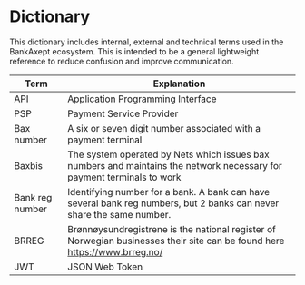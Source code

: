 # Dictionary

This dictionary includes internal, external and technical terms used in the BankAxept ecosystem.
This is intended to be a general lightweight reference to reduce confusion and improve communication.

| Term             | Explanation                                                                                                               |
|------------------|---------------------------------------------------------------------------------------------------------------------------|
| API              | Application Programming Interface                                                                                         |
| PSP              | Payment Service Provider                                                                                                  |
| Bax number       | A six or seven digit number associated with a payment terminal                                                            |
| Baxbis           | The system operated by Nets which issues bax numbers and maintains the network necessary for payment terminals to work    |
| Bank reg number  | Identifying number for a bank. A bank can have several bank reg numbers, but 2 banks can never share the same number.     |
| BRREG            | Brønnøysundregistrene is the national register of Norwegian businesses their site can be found here https://www.brreg.no/ |
| JWT              | JSON Web Token                                                                                                            |
